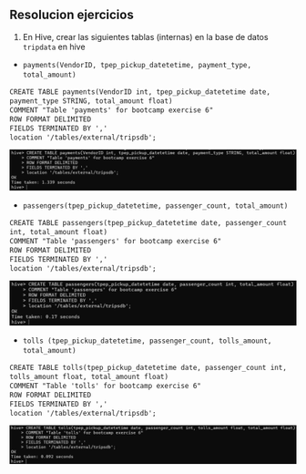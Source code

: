 ## Resolucion ejercicios

1. En Hive, crear las siguientes tablas (internas) en la base de datos `tripdata` en hive

* `payments(VendorID, tpep_pickup_datetetime, payment_type, total_amount)`

```
CREATE TABLE payments(VendorID int, tpep_pickup_datetetime date, payment_type STRING, total_amount float)
COMMENT "Table 'payments' for bootcamp exercise 6"
ROW FORMAT DELIMITED
FIELDS TERMINATED BY ','
location '/tables/external/tripsdb';
```

![Creacion tabla 'payments' en Hive](imgs/image.png)

* `passengers(tpep_pickup_datetetime, passenger_count, total_amount)`

```
CREATE TABLE passengers(tpep_pickup_datetetime date, passenger_count int, total_amount float)
COMMENT "Table 'passengers' for bootcamp exercise 6"
ROW FORMAT DELIMITED
FIELDS TERMINATED BY ','
location '/tables/external/tripsdb';
```

![Creacion tabla 'passengers' en Hive](imgs/image1.png)

* `tolls (tpep_pickup_datetetime, passenger_count, tolls_amount, total_amount)`

```
CREATE TABLE tolls(tpep_pickup_datetetime date, passenger_count int, tolls_amount float, total_amount float)
COMMENT "Table 'tolls' for bootcamp exercise 6"
ROW FORMAT DELIMITED
FIELDS TERMINATED BY ','
location '/tables/external/tripsdb';
```

![Creacion tabla 'tolls' en Hive](imgs/image2.png)

